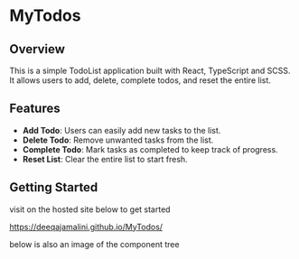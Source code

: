 # MyTodos

## Overview

This is a simple TodoList application built with React, TypeScript and SCSS. It allows users to add, delete, complete todos, and reset the entire list. 

## Features

- **Add Todo**: Users can easily add new tasks to the list.
- **Delete Todo**: Remove unwanted tasks from the list.
- **Complete Todo**: Mark tasks as completed to keep track of progress.
- **Reset List**: Clear the entire list to start fresh.

## Getting Started

visit on the hosted site below to get started

https://deeqajamalini.github.io/MyTodos/ 


below is also an image of the component tree 


